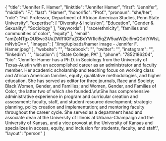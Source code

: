 {
  "title": "Jennifer F. Hamer",
  "linktitle": "Jennifer Hamer",
  "first": "Jennifer",
  "middle": "F.",
  "last": "Hamer",
  "honorific": "Prof.",
  "pronoun": "she/her",
  "role": "Full Professor, Department of African American Studies, Penn State University",
  "expertise": [
    "Diversity & Inclusion",
    "Education",
    "Gender & Sexuality",
    "Sociology"
  ],
  "keywords": [
    "race/ethnicity",
    "families and communities of color",
    "equity"
  ],
  "email": "amZoNTgxOUBwc3UuZWR1IGFuZCBoYW1lci5qZW5uaWZlci5mQGdtYWlsLmNvbQ==",
  "images": [
    "/img/uploads/hamer image - Jennifer F. Hamer.jpeg"
  ],
  "website": "",
  "facebook": "",
  "twitter": "",
  "instagram": "",
  "linkedin": "",
  "location": [
    "State College, PA"
  ],
  "phone": "7852186204",
  "bio": "Jennifer Hamer has a Ph.D. in Sociology from the University of Texas-Austin with an accomplished career as an administrator and faculty member. Her academic scholarship and teaching focus on working class and African American families, equity, qualitative methodologies, and higher education. She has served as editor for three journals, Race and Society; Black Women, Gender, and Families; and Women, Gender, and Families of Color, the latter two of which she founded.\n\nShe has comprehensive administrative experience in program and curricular creation and assessment; faculty, staff, and student resource development; strategic planning, policy creation and implementation; and mentoring faculty throughout the career cycle. She served as a department head and associate dean at the University of Illinois at Urbana-Champaign and the University of Kansas, and a vice provost at the University of Kansas and specializes in access, equity, and inclusion for students, faculty, and staff.",
  "layout": "person"
}
